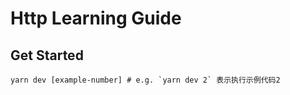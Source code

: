# Http Learning Guide

## Get Started

```
yarn dev [example-number] # e.g. `yarn dev 2` 表示执行示例代码2
```

